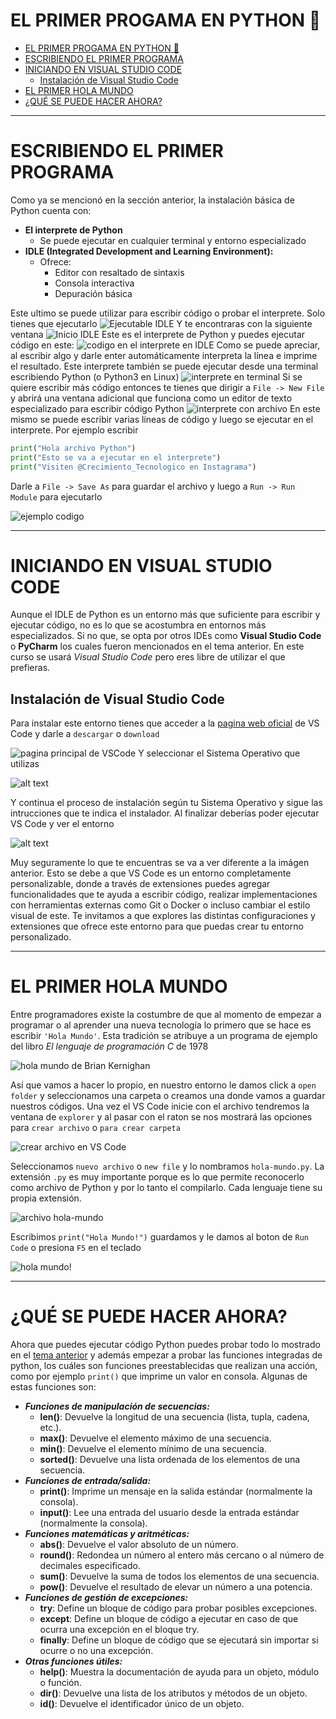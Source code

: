 # EL PRIMER PROGAMA EN PYTHON 🐍
- [EL PRIMER PROGAMA EN PYTHON 🐍](#el-primer-progama-en-python-)
- [ESCRIBIENDO EL PRIMER PROGRAMA](#escribiendo-el-primer-programa)
- [INICIANDO EN VISUAL STUDIO CODE](#iniciando-en-visual-studio-code)
  - [Instalación de Visual Studio Code](#instalación-de-visual-studio-code)
- [EL PRIMER HOLA MUNDO](#el-primer-hola-mundo)
- [¿QUÉ SE PUEDE HACER AHORA?](#qué-se-puede-hacer-ahora)

---

# ESCRIBIENDO EL PRIMER PROGRAMA
Como ya se mencionó en la sección anterior, la instalación básica de Python cuenta con: 
- **El interprete de Python**
  - Se puede ejecutar en cualquier terminal y entorno especializado 
- **IDLE (Integrated Development and Learning Environment):**
   - Ofrece:
     - Editor con resaltado de sintaxis
     - Consola interactiva
     - Depuración básica

Este ultimo se puede utilizar para escribir código o probar el interprete. Solo tienes que ejecutarlo 
![Ejecutable IDLE](media/ejecutable-IDLE.png)
Y te encontraras con la siguiente ventana
![Inicio IDLE](media/IDLE-inicio.png)
Este es el interprete de Python y puedes ejecutar código en este:
![codigo en el interprete en IDLE](Media/interprete-IDLE.png)
Como se puede apreciar, al escribir algo y darle enter automáticamente interpreta la línea e imprime el resultado. 
Este interprete también se puede ejecutar desde una terminal escribiendo Python (o Python3 en Linux)
![interprete en terminal](media/interprete-cmd.png)
Si se quiere escribir más código entonces te tienes que dirigir a `File -> New File` y abrirá una ventana adicional que funciona como un editor de texto especializado para escribir código Python
![interprete con archivo](media/interprete-mas-archivo.png)
En este mismo se puede escribir varias líneas de código y luego se ejecutar en el interprete. Por ejemplo escribir 

```PYTHON
print("Hola archivo Python")
print("Esto se va a ejecutar en el interprete")
print("Visiten @Crecimiento_Tecnologico en Instagrama")
```

Darle a `File -> Save As` para guardar el archivo y luego a `Run -> Run Module` para ejecutarlo

![ejemplo codigo](media/ejemplo-codigo.png)

---

# INICIANDO EN VISUAL STUDIO CODE
Aunque el IDLE de Python es un entorno más que suficiente para escribir y ejecutar código, no es lo que se acostumbra en entornos más especializados. Si no que, se opta por otros IDEs como **Visual Studio Code** o **PyCharm** los cuales fueron mencionados en el tema anterior. En este curso se usará *Visual Studio Code* pero eres libre de utilizar el que prefieras.

## Instalación de Visual Studio Code
Para instalar este entorno tienes que acceder a la [pagina web oficial](https://code.visualstudio.com/) de VS Code y darle a `descargar` o `download`

 ![pagina principal de VSCode](media/pagina-vs-code.png)
 Y seleccionar el Sistema Operativo que utilizas

 ![alt text](media/descarga-visual-studio-code.png)

 Y continua el proceso de instalación según tu Sistema Operativo y sigue las intrucciones que te indica el instalador. 
 Al finalizar deberías poder ejecutar VS Code y ver el entorno
 
 ![alt text](media/vs-code-inicio.png)

Muy seguramente lo que te encuentras se va a ver diferente a la imágen anterior. Esto se debe a que VS Code es un entorno completamente personalizable, donde a través de extensiones puedes agregar funcionalidades que te ayuda a escribir código, realizar implementaciones con herramientas externas como Git o Docker o incluso cambiar el estilo visual de este. 
Te invitamos a que explores las distintas configuraciones y extensiones que ofrece este entorno para que puedas crear tu entorno personalizado.

---

# EL PRIMER HOLA MUNDO
Entre programadores existe la costumbre de que al momento de empezar a programar o al aprender una nueva tecnología lo primero que se hace es escribir `'Hola Mundo'`. Esta tradición se atribuye a un programa de ejemplo del libro *El lenguaje de programación C* de 1978

![hola mundo de Brian Kernighan](media/hello-world.png)

Así que vamos a hacer lo propio, en nuestro entorno le damos click a `open folder` y seleccionamos una carpeta o creamos una donde vamos a guardar nuestros códigos. Una vez el VS Code inicie con el archivo tendremos la ventana de `explorer` y al pasar con el raton se nos mostrará las opciones para `crear archivo` o `para crear carpeta`

![crear archivo en VS Code](media/new-file.png)

Seleccionamos `nuevo archivo` o `new file` y lo nombramos `hola-mundo.py`. La extensión `.py` es muy importante porque es lo que permite reconocerlo como archivo de Python y por lo tanto el compilarlo. Cada lenguaje tiene su propia extensión.

![archivo hola-mundo](media/archivo-hola-mundo.png)

Escribimos `print("Hola Mundo!")` guardamos y le damos al boton de `Run Code` o presiona `F5` en el teclado

![hola mundo!](media/hola-mundo.png)

---

# ¿QUÉ SE PUEDE HACER AHORA?
Ahora que puedes ejecutar código Python puedes probar todo lo mostrado en el [tema anterior](../Tema2/) y además empezar a probar las funciones integradas de python, los cuáles son funciones preestablecidas que realizan una acción, como por ejemplo `print()` que imprime un valor en consola. Algunas de estas funciones son:

- ***Funciones de manipulación de secuencias:***
  - **len()**: Devuelve la longitud de una secuencia (lista, tupla, cadena, etc.).
  - **max()**: Devuelve el elemento máximo de una secuencia.
  -  **min()**: Devuelve el elemento mínimo de una secuencia.
  -  **sorted()**: Devuelve una lista ordenada de los elementos de una secuencia.
- ***Funciones de entrada/salida:***
  -  **print()**: Imprime un mensaje en la salida estándar (normalmente la consola).
  -  **input()**: Lee una entrada del usuario desde la entrada estándar (normalmente la consola).
- ***Funciones matemáticas y aritméticas:***
  -  **abs()**: Devuelve el valor absoluto de un número.
  -  **round()**: Redondea un número al entero más cercano o al número de decimales especificado.
  -  **sum()**: Devuelve la suma de todos los elementos de una secuencia.
  -  **pow()**: Devuelve el resultado de elevar un número a una potencia.
- ***Funciones de gestión de excepciones:***
  -  **try**: Define un bloque de código para probar posibles excepciones.
  -  **except**: Define un bloque de código a ejecutar en caso de que ocurra una excepción en el bloque try.
  -  **finally**: Define un bloque de código que se ejecutará sin importar si ocurre o no una excepción.
- ***Otras funciones útiles:***
  -  **help()**: Muestra la documentación de ayuda para un objeto, módulo o función.
  -  **dir()**: Devuelve una lista de los atributos y métodos de un objeto.
  -  **id()**: Devuelve el identificador único de un objeto.

